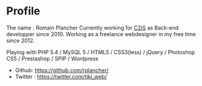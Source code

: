 Profile
=======

The name : Romain Plancher
Currently working for [C2iS](http://www.c2is.fr) as Back-end developper since 2010.
Working as a freelance webdesigner in my free time since 2012.

Playing with PHP 5.4 / MySQL 5 / HTML5 / CSS3(less) / jQuery / Photoshop CS5 / Prestashop / SPIP / Wordpress

* Github: https://github.com/rplancher/
* Twitter : https://twitter.com/tiki_web/
